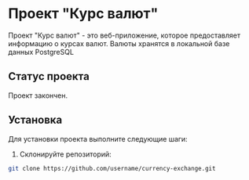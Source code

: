 # Проект "Курс валют"

Проект "Курс валют" - это веб-приложение, которое предоставляет информацию о курсах валют. Валюты хранятся в локальной базе данных PostgreSQL

## Статус проекта

Проект закончен.

## Установка

Для установки проекта выполните следующие шаги:

1. Склонируйте репозиторий:

```bash
git clone https://github.com/username/currency-exchange.git
```




